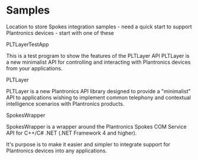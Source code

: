 # Samples
Location to store Spokes integration samples - need a quick start to support Plantronics devices - start with one of these

PLTLayerTestApp

  This is a test program to show the features of the PLTLayer API
  PLTLayer is a new minimalist API for controlling and interacting with
  Plantronics devices from your applications.

PLTLayer

  PLTLayer is a new Plantronics API library designed to provide a 
  "minimalist" API to applications wishing to implement common telephony 
  and contextual intelligence scenarios with Plantronics products.

SpokesWrapper

  SpokesWrapper is a wrapper around the Plantronics Spokes COM Service API for C++/C# .NET (.NET Framework 4 and higher).

  It's purpose is to make it easier and simpler to integrate support for Plantronics devices into any applications.
